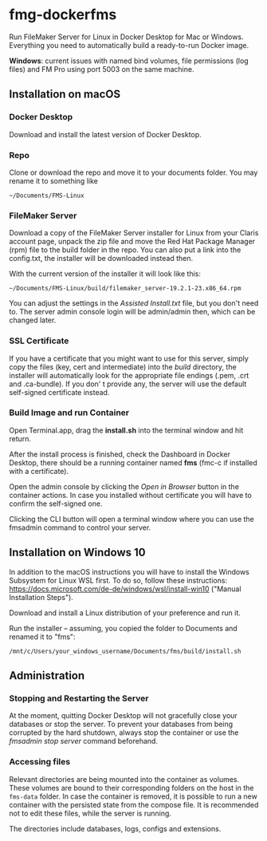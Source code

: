 # fmg-dockerfms
Run FileMaker Server for Linux in Docker Desktop for Mac or Windows. Everything you need to automatically build a ready-to-run Docker image.

**Windows**: current issues with named bind volumes, file permissions (log files) and FM Pro using port 5003 on the same machine.


## Installation on macOS



### Docker Desktop

Download and install the latest version of Docker Desktop.



### Repo

Clone or download the repo and move it to your documents folder. You may rename it to something like

```~/Documents/FMS-Linux
~/Documents/FMS-Linux
```



### FileMaker Server

Download a copy of the FileMaker Server installer for Linux from your Claris account page, unpack the zip file and move the Red Hat Package Manager (rpm) file to the build folder in the repo. You can also put a  link into the config.txt, the installer will be downloaded instead then. 

With the current version of the installer it will look like this:

```
~/Documents/FMS-Linux/build/filemaker_server-19.2.1-23.x86_64.rpm
```

You can adjust the settings in the *Assisted Install.txt* file, but you don't need to. The server admin console login will be admin/admin then, which can be changed later.



### SSL Certificate

If you have a certificate that you might want to use for this server, simply copy the files (key, cert and intermediate) into the *build* directory, the installer will automatically look for the appropriate file endings (.pem, .crt and .ca-bundle). If you don' t provide any, the server will use the default self-signed certificate instead.



### Build Image and run Container

Open Terminal.app, drag the **install.sh** into the terminal window and hit return.

After the install process is finished, check the Dashboard in Docker Desktop, there should be a running container named **fms** (fmc-c if installed with a certificate).

Open the admin console by clicking the *Open in Browser* button in the container actions. In case you installed without certificate you will have to confirm the self-signed one.

Clicking the CLI button will open a terminal window where you can use the fmsadmin command to control your server.







## Installation on Windows 10



In addition to the macOS instructions you will have to install the Windows Subsystem for Linux WSL first. To do so, follow these instructions: https://docs.microsoft.com/de-de/windows/wsl/install-win10 ("Manual Installation Steps").

Download and install a Linux distribution of your preference and run it. 

Run the installer – assuming, you copied the folder to Documents and renamed it to "fms":

```
/mnt/c/Users/your_windows_username/Documents/fms/build/install.sh
```







## Administration



### Stopping and Restarting the Server

At the moment, quitting Docker Desktop will not gracefully close your databases or stop the server. To prevent your databases from being corrupted by the hard shutdown, always stop the container or use the *fmsadmin stop server* command beforehand.



### Accessing files

Relevant directories are being mounted into the container as volumes. These volumes are bound to their corresponding folders on the host in the `fms-data` folder. In case the container is removed, it is possible to run a new container with the persisted state from the compose file. It is recommended not to edit these files, while the server is running.

The directories include databases, logs, configs and extensions.
